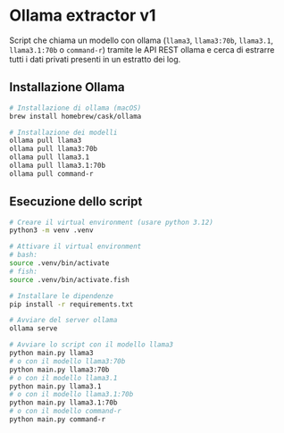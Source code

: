 # Ollama extractor v1

Script che chiama un modello con ollama (`llama3`, `llama3:70b`, `llama3.1`, `llama3.1:70b` o `command-r`)
tramite le API REST ollama e cerca di estrarre tutti i dati privati presenti in un estratto dei log.

## Installazione Ollama

```sh
# Installazione di ollama (macOS)
brew install homebrew/cask/ollama

# Installazione dei modelli
ollama pull llama3
ollama pull llama3:70b
ollama pull llama3.1
ollama pull llama3.1:70b
ollama pull command-r
```

## Esecuzione dello script

```sh
# Creare il virtual environment (usare python 3.12)
python3 -m venv .venv

# Attivare il virtual environment
# bash:
source .venv/bin/activate
# fish:
source .venv/bin/activate.fish

# Installare le dipendenze
pip install -r requirements.txt

# Avviare del server ollama
ollama serve

# Avviare lo script con il modello llama3
python main.py llama3
# o con il modello llama3:70b
python main.py llama3:70b
# o con il modello llama3.1
python main.py llama3.1
# o con il modello llama3.1:70b
python main.py llama3.1:70b
# o con il modello command-r
python main.py command-r
```
